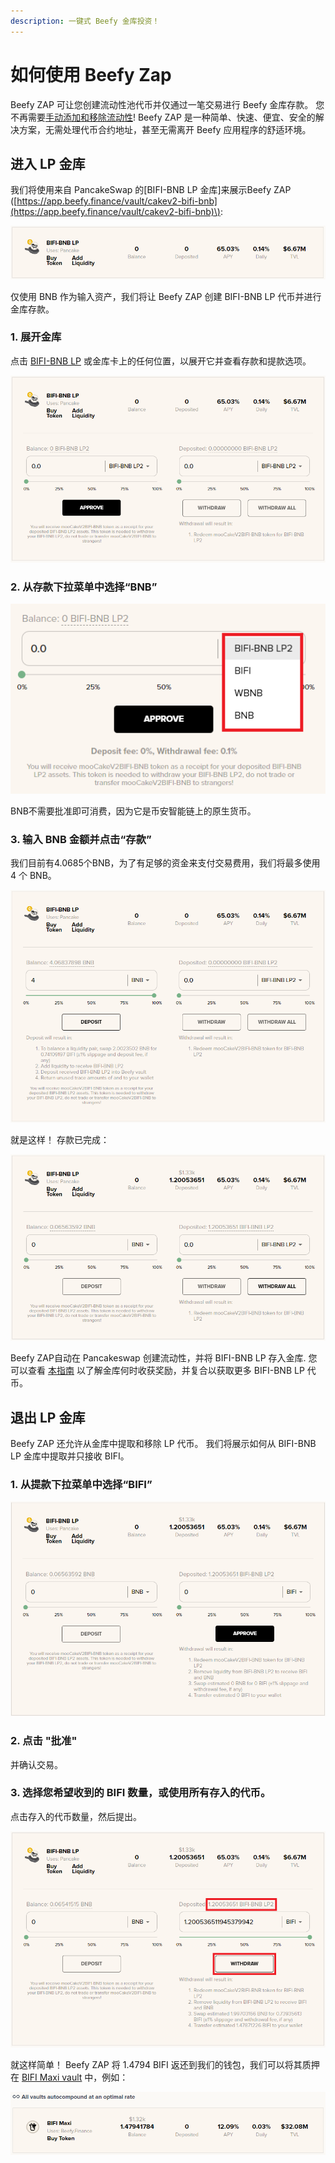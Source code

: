 ```yaml
---
description: 一键式 Beefy 金库投资！
---
```


# 如何使用 Beefy Zap

Beefy ZAP 可让您创建流动性池代币并仅通过一笔交易进行 Beefy 金库存款。 您不再需要[手动添加和移除流动性](how-to-add-remove-liquidity.md)! Beefy ZAP 是一种简单、快速、便宜、安全的解决方案，无需处理代币合约地址，甚至无需离开 Beefy 应用程序的舒适环境。

## 进入 LP 金库

我们将使用来自 PancakeSwap 的\[BIFI-BNB LP 金库\]来展示Beefy ZAP \([https://app.beefy.finance/vault/cakev2-bifi-bnb](https://app.beefy.finance/vault/cakev2-bifi-bnb)\):

![&#x622A;&#x56FE;&#x6444;&#x4E8E;2021&#x5E74;5&#x6708;30&#x65E5;](../../.gitbook/assets/beefy-zap-bifi-bnb-lp-rate.png)

仅使用 BNB 作为输入资产，我们将让 Beefy ZAP 创建 BIFI-BNB LP 代币并进行金库存款。

### 1. 展开金库

点击 [BIFI-BNB LP](https://app.beefy.finance/vault/cakev2-bifi-bnb) 或金库卡上的任何位置，以展开它并查看存款和提款选项。

![](../../.gitbook/assets/beefy-zap-bifi-bnb-lp-dropdown.png)

### 2. 从存款下拉菜单中选择“BNB”

![](../../.gitbook/assets/beefy-zap-bifi-bnb-lp-zap-dropdown-menu.png)

BNB不需要批准即可消费，因为它是币安智能链上的原生货币。

### 3. 输入 BNB 金额并点击“存款”

我们目前有4.0685个BNB，为了有足够的资金来支付交易费用，我们将最多使用 4 个 BNB。

![](../../.gitbook/assets/beefy-zap-bifi-bnb-lp-deposit.png)

就是这样！ 存款已完成：

![](../../.gitbook/assets/beefy-zap-bifi-bnb-lp-deposit-done.png)

Beefy ZAP自动在 Pancakeswap 创建流动性，并将 BIFI-BNB LP 存入金库. 您可以查看 [本指南](how-to-check-harvesting-compounding-rate.md) 以了解金库何时收获奖励，并复合以获取更多 BIFI-BNB LP 代币。

## 退出 LP 金库

Beefy ZAP 还允许从金库中提取和移除 LP 代币。 我们将展示如何从 BIFI-BNB LP 金库中提取并只接收 BIFI。

### 1. 从提款下拉菜单中选择“BIFI”

![](../../.gitbook/assets/beefy-zap-bifi-bnb-lp-bifi-withdraw.png)

### 2. 点击 "批准"

并确认交易。

### 3. 选择您希望收到的 BIFI 数量，或使用所有存入的代币。

点击存入的代币数量，然后提出。

![](../../.gitbook/assets/beefy-zap-bifi-bnb-lp-bifi-withdraw-all.png)

就这样简单！ Beefy ZAP 将 1.4794 BIFI 返还到我们的钱包，我们可以将其质押在 [BIFI Maxi vault](https://app.beefy.finance/vault/bifi-maxi) 中，例如：

![](../../.gitbook/assets/beefy-zap-bifi-bnb-lp-bifi-proof.png)

